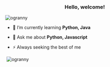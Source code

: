 <h3 align="center"> Hello, welcome! </h3>

<p align="left"> <img src="https://komarev.com/ghpvc/?username=ogranny" alt="ogranny" /> </p>

- 🌱 I’m currently learning **Python, Java**

- 💬 Ask me about **Python, Javascript**

- ⚡ Always seeking the best of me

<p>&nbsp;<img align="center" src="https://github-readme-stats.vercel.app/api?username=guedesoliveira&show_icons=true" alt="ogranny" /></p>

